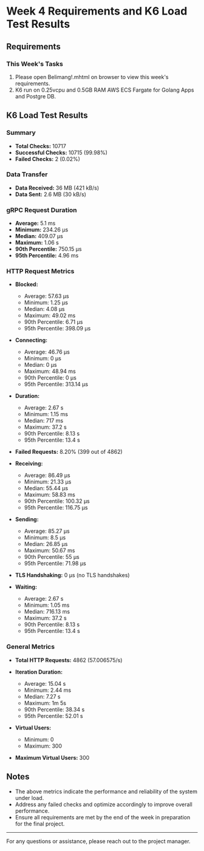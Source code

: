 # Week 4 Requirements and K6 Load Test Results

## Requirements

### This Week's Tasks
1. Please open Belimang!.mhtml on browser to view this week's requirements.
2. K6 run on 0.25vcpu and 0.5GB RAM AWS ECS Fargate for Golang Apps and Postgre DB. 

## K6 Load Test Results

### Summary
- **Total Checks:** 10717
- **Successful Checks:** 10715 (99.98%)
- **Failed Checks:** 2 (0.02%)

### Data Transfer
- **Data Received:** 36 MB (421 kB/s)
- **Data Sent:** 2.6 MB (30 kB/s)

### gRPC Request Duration
- **Average:** 5.1 ms
- **Minimum:** 234.26 µs
- **Median:** 409.07 µs
- **Maximum:** 1.06 s
- **90th Percentile:** 750.15 µs
- **95th Percentile:** 4.96 ms

### HTTP Request Metrics
- **Blocked:**
  - Average: 57.63 µs
  - Minimum: 1.25 µs
  - Median: 4.08 µs
  - Maximum: 49.02 ms
  - 90th Percentile: 6.71 µs
  - 95th Percentile: 398.09 µs

- **Connecting:**
  - Average: 46.76 µs
  - Minimum: 0 µs
  - Median: 0 µs
  - Maximum: 48.94 ms
  - 90th Percentile: 0 µs
  - 95th Percentile: 313.14 µs

- **Duration:**
  - Average: 2.67 s
  - Minimum: 1.15 ms
  - Median: 717 ms
  - Maximum: 37.2 s
  - 90th Percentile: 8.13 s
  - 95th Percentile: 13.4 s

- **Failed Requests:** 8.20% (399 out of 4862)

- **Receiving:**
  - Average: 86.49 µs
  - Minimum: 21.33 µs
  - Median: 55.44 µs
  - Maximum: 58.83 ms
  - 90th Percentile: 100.32 µs
  - 95th Percentile: 116.75 µs

- **Sending:**
  - Average: 85.27 µs
  - Minimum: 8.5 µs
  - Median: 26.85 µs
  - Maximum: 50.67 ms
  - 90th Percentile: 55 µs
  - 95th Percentile: 71.98 µs

- **TLS Handshaking:** 0 µs (no TLS handshakes)

- **Waiting:**
  - Average: 2.67 s
  - Minimum: 1.05 ms
  - Median: 716.13 ms
  - Maximum: 37.2 s
  - 90th Percentile: 8.13 s
  - 95th Percentile: 13.4 s

### General Metrics
- **Total HTTP Requests:** 4862 (57.006575/s)
- **Iteration Duration:**
  - Average: 15.04 s
  - Minimum: 2.44 ms
  - Median: 7.27 s
  - Maximum: 1m 5s
  - 90th Percentile: 38.34 s
  - 95th Percentile: 52.01 s

- **Virtual Users:**
  - Minimum: 0
  - Maximum: 300

- **Maximum Virtual Users:** 300

## Notes
- The above metrics indicate the performance and reliability of the system under load.
- Address any failed checks and optimize accordingly to improve overall performance.
- Ensure all requirements are met by the end of the week in preparation for the final project.

---

For any questions or assistance, please reach out to the project manager.
